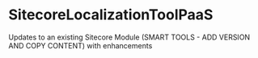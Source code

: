 # SitecoreLocalizationToolPaaS
Updates to an existing Sitecore Module (SMART TOOLS - ADD VERSION AND COPY CONTENT) with enhancements
